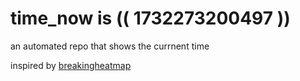 # time_now is (( 1732273200497 ))

an automated repo that shows the currnent time

inspired by [breakingheatmap](https://github.com/breakingheatmap/breakingheatmap)